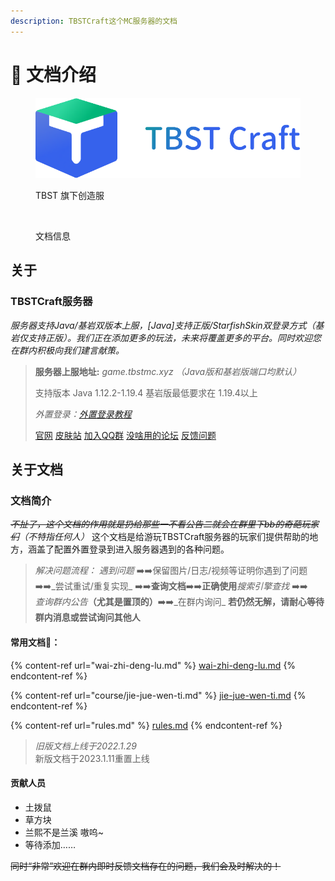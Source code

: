 ```yaml
---
description: TBSTCraft这个MC服务器的文档
---
```


# 🙂 文档介绍

<figure><img src=".gitbook/assets/Logo.png" alt=""><figcaption><p>TBST 旗下创造服</p></figcaption></figure>

<figure><img src="https://img.shields.io/static/v1?label=%E7%89%88%E6%9C%AC&#x26;message=3.5.5&#x26;color=blue" alt="" width="188"><figcaption><p>文档信息</p></figcaption></figure>

## 关于

### TBSTCraft服务器

_服务器支持Java/基岩双版本上服，\[Java]支持正版/StarfishSkin双登录方式（基岩仅支持正版）。我们正在添加更多的玩法，未来将覆盖更多的平台。同时欢迎您在群内积极向我们建言献策。_

> **服务器上服地址:** _game.tbstmc.xyz （Java版和基岩版端口均默认）_
>
> 支持版本 Java 1.12.2-1.19.4 基岩版最低要求在 1.19.4以上
>
> &#x20;_外置登录：_[_外置登录教程_](wai-zhi-deng-lu.md)
>
> [官网](https://tbstmc.xyz) [皮肤站](https://skin.tbstmc.xyz) [加入QQ群](https://jq.qq.com/?\_wv=1027\&k=2tS7cxcw) [没啥用的论坛](https://bbs.tbstmc.xyz) [反馈问题](https://wj.qq.com/s2/12345977/adeb/)

## 关于文档

### 文档简介

~~_不扯了，这个文档的作用就是扔给那些一不看公告二就会在群里下bb的奇葩玩家们_~~_（不特指任何人）_ 这个文档是给游玩TBSTCraft服务器的玩家们提供帮助的地方，涵盖了配置外置登录到进入服务器遇到的各种问题。

> _解决问题流程：_ _遇到问题_ ➡️➡️保留图片/日志/视频等证明你遇到了问题 ➡️➡️_尝试重试/重复实现_ ➡️➡️**查询文档**➡️➡️**正确使用**_搜索引擎查找_ ➡️➡️\
> _查询群内公告_**（尤其是置顶的）**➡️➡️_在群内询问_ **若仍然无解，请耐心等待群内消息或尝试询问其他人**

#### 常用文档🔗：

{% content-ref url="wai-zhi-deng-lu.md" %}
[wai-zhi-deng-lu.md](wai-zhi-deng-lu.md)
{% endcontent-ref %}

{% content-ref url="course/jie-jue-wen-ti.md" %}
[jie-jue-wen-ti.md](course/jie-jue-wen-ti.md)
{% endcontent-ref %}

{% content-ref url="rules.md" %}
[rules.md](rules.md)
{% endcontent-ref %}

> _旧版文档上线于2022.1.29_\
> 新版文档于2023.1.11重置上线

#### 贡献人员

* 土拨鼠
* 草方块
* 兰熙不是兰溪 ⁧\~嗷呜
* 等待添加……⁧⁧



~~同时“非常”欢迎在群内即时反馈文档存在的问题，我们会及时解决的！~~
